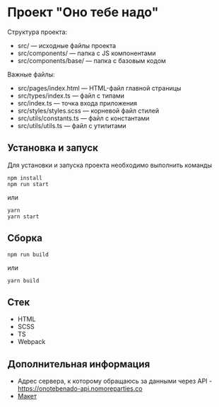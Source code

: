 # Проект "Оно тебе надо"

Структура проекта:
- src/ — исходные файлы проекта
- src/components/ — папка с JS компонентами
- src/components/base/ — папка с базовым кодом

Важные файлы:
- src/pages/index.html — HTML-файл главной страницы
- src/types/index.ts — файл с типами
- src/index.ts — точка входа приложения
- src/styles/styles.scss — корневой файл стилей
- src/utils/constants.ts — файл с константами
- src/utils/utils.ts — файл с утилитами

## Установка и запуск
Для установки и запуска проекта необходимо выполнить команды

```
npm install
npm run start
```

или

```
yarn
yarn start
```
## Сборка

```
npm run build
```

или

```
yarn build
```

## Стек 
- HTML 
- SCSS
- TS
- Webpack

## Дополнительная информация
- Адрес сервера, к которому обращаюсь за данными через API - https://onotebenado-api.nomoreparties.co
- [Макет](https://www.figma.com/file/qnH5tALa9F1emPaWzyfrRQ/%D0%9E%D0%BD%D0%BE-%D1%82%D0%B5%D0%B1%D0%B5-%D0%BD%D0%B0%D0%B4%D0%BE?type=design&node-id=1-128&mode=design&t=jZi41UEue0FYhTle-0)